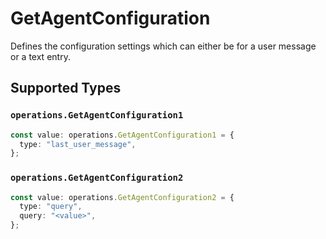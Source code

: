 # GetAgentConfiguration

Defines the configuration settings which can either be for a user message or a text entry.


## Supported Types

### `operations.GetAgentConfiguration1`

```typescript
const value: operations.GetAgentConfiguration1 = {
  type: "last_user_message",
};
```

### `operations.GetAgentConfiguration2`

```typescript
const value: operations.GetAgentConfiguration2 = {
  type: "query",
  query: "<value>",
};
```

